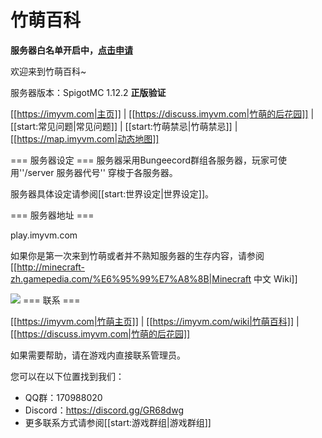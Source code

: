 # 竹萌百科

**服务器白名单开启中，[点击申请](/新人帮助.md)**

欢迎来到竹萌百科~

服务器版本：SpigotMC 1.12.2 **正版验证**

[[https://imyvm.com|主页]] | [[https://discuss.imyvm.com|竹萌的后花园]] | [[start:常见问题|常见问题]] | [[start:竹萌禁忌|竹萌禁忌]] | [[https://map.imyvm.com|动态地图]]

=== 服务器设定 ===
服务器采用Bungeecord群组各服务器，玩家可使用''/server 服务器代号'' 穿梭于各服务器。

服务器具体设定请参阅[[start:世界设定|世界设定]]。

=== 服务器地址 ===

play.imyvm.com

如果你是第一次来到竹萌或者并不熟知服务器的生存内容，请参阅[[http://minecraft-zh.gamepedia.com/%E6%95%99%E7%A8%8B|Minecraft 中文 Wiki]]

<html> <a href="https://minecraft-mp.com/server-s176439" target="_blank"><img src="https://minecraft-mp.com/banner-176439-5.png" border="0"></a> </html>
=== 联系 ===

[[https://imyvm.com|竹萌主页]] | [[https://imyvm.com/wiki|竹萌百科]]  | [[https://discuss.imyvm.com|竹萌的后花园]]

如果需要帮助，请在游戏内直接联系管理员。

您可以在以下位置找到我们：
  * QQ群：170988020
  * Discord：https://discord.gg/GR68dwg
  * 更多联系方式请参阅[[start:游戏群组|游戏群组]]

